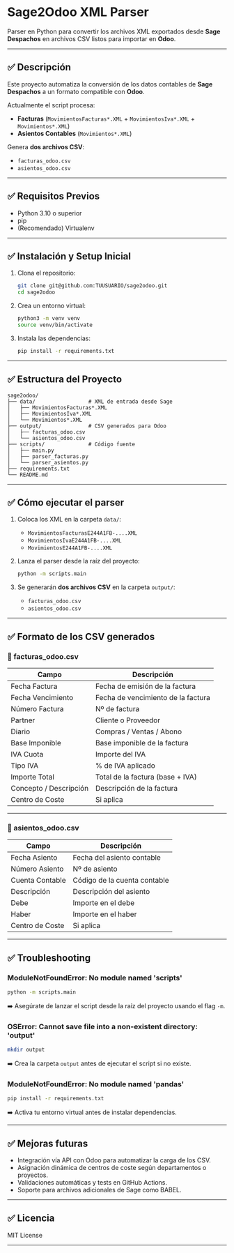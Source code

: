 
# Sage2Odoo XML Parser

Parser en Python para convertir los archivos XML exportados desde **Sage Despachos** en archivos CSV listos para importar en **Odoo**.

---

## ✅ Descripción

Este proyecto automatiza la conversión de los datos contables de **Sage Despachos** a un formato compatible con **Odoo**.

Actualmente el script procesa:
- **Facturas** (`MovimientosFacturas*.XML` + `MovimientosIva*.XML` + `Movimientos*.XML`)
- **Asientos Contables** (`Movimientos*.XML`)

Genera **dos archivos CSV**:
- `facturas_odoo.csv`
- `asientos_odoo.csv`

---

## ✅ Requisitos Previos

- Python 3.10 o superior
- pip
- (Recomendado) Virtualenv

---

## ✅ Instalación y Setup Inicial

1. Clona el repositorio:
   ```bash
   git clone git@github.com:TUUSUARIO/sage2odoo.git
   cd sage2odoo
   ```

2. Crea un entorno virtual:
   ```bash
   python3 -m venv venv
   source venv/bin/activate
   ```

3. Instala las dependencias:
   ```bash
   pip install -r requirements.txt
   ```

---

## ✅ Estructura del Proyecto

```
sage2odoo/
├── data/                 # XML de entrada desde Sage
│   ├── MovimientosFacturas*.XML
│   ├── MovimientosIva*.XML
│   └── Movimientos*.XML
├── output/               # CSV generados para Odoo
│   ├── facturas_odoo.csv
│   └── asientos_odoo.csv
├── scripts/              # Código fuente
│   ├── main.py
│   ├── parser_facturas.py
│   └── parser_asientos.py
├── requirements.txt
└── README.md
```

---

## ✅ Cómo ejecutar el parser

1. Coloca los XML en la carpeta `data/`:
   - `MovimientosFacturasE244A1FB-....XML`
   - `MovimientosIvaE244A1FB-....XML`
   - `MovimientosE244A1FB-....XML`

2. Lanza el parser desde la raíz del proyecto:
   ```bash
   python -m scripts.main
   ```

3. Se generarán **dos archivos CSV** en la carpeta `output/`:
   - `facturas_odoo.csv`
   - `asientos_odoo.csv`

---

## ✅ Formato de los CSV generados

### 📂 facturas_odoo.csv

| Campo                | Descripción                        |
|----------------------|------------------------------------|
| Fecha Factura        | Fecha de emisión de la factura     |
| Fecha Vencimiento    | Fecha de vencimiento de la factura |
| Número Factura       | Nº de factura                     |
| Partner              | Cliente o Proveedor               |
| Diario               | Compras / Ventas / Abono          |
| Base Imponible       | Base imponible de la factura       |
| IVA Cuota            | Importe del IVA                   |
| Tipo IVA             | % de IVA aplicado                 |
| Importe Total        | Total de la factura (base + IVA)  |
| Concepto / Descripción | Descripción de la factura        |
| Centro de Coste      | Si aplica                         |

---

### 📂 asientos_odoo.csv

| Campo                | Descripción                      |
|----------------------|----------------------------------|
| Fecha Asiento        | Fecha del asiento contable       |
| Número Asiento       | Nº de asiento                   |
| Cuenta Contable      | Código de la cuenta contable     |
| Descripción          | Descripción del asiento          |
| Debe                | Importe en el debe               |
| Haber               | Importe en el haber              |
| Centro de Coste      | Si aplica                       |

---

## ✅ Troubleshooting

### ModuleNotFoundError: No module named 'scripts'
```bash
python -m scripts.main
```
➡️ Asegúrate de lanzar el script desde la raíz del proyecto usando el flag `-m`.

### OSError: Cannot save file into a non-existent directory: 'output'
```bash
mkdir output
```
➡️ Crea la carpeta `output` antes de ejecutar el script si no existe.

### ModuleNotFoundError: No module named 'pandas'
```bash
pip install -r requirements.txt
```
➡️ Activa tu entorno virtual antes de instalar dependencias.

---

## ✅ Mejoras futuras

- Integración vía API con Odoo para automatizar la carga de los CSV.
- Asignación dinámica de centros de coste según departamentos o proyectos.
- Validaciones automáticas y tests en GitHub Actions.
- Soporte para archivos adicionales de Sage como BABEL.

---

## ✅ Licencia

MIT License

---
